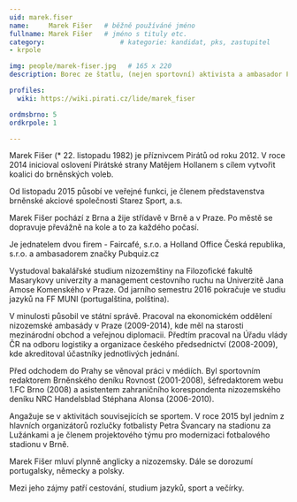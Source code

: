 ```yaml
---
uid: marek.fiser
name:     Marek Fišer  	# běžně používáné jméno
fullname: Marek Fišer  	# jméno s tituly etc.
category:                 	# kategorie: kandidat, pks, zastupitel
- krpole

img: people/marek-fiser.jpg   # 165 x 220
description: Borec ze štatlu, (nejen sportovní) aktivista a ambasador Pubquizu  	# kratký popis, max 160 znaků

profiles:
  wiki: https://wiki.pirati.cz/lide/marek_fiser

ordmsbrno: 5
ordkrpole: 1

---
```


Marek Fišer (* 22. listopadu 1982) je příznivcem Pirátů od roku 2012. V roce 2014 inicioval oslovení Pirátské strany Matějem Hollanem s cílem vytvořit koalici do brněnských voleb.

Od listopadu 2015 působí ve veřejné funkci, je členem představenstva brněnské akciové společnosti Starez Sport, a.s.

Marek Fišer pochází z Brna a žije střídavě v Brně a v Praze. Po městě se dopravuje převážně na kole a to za každého počasí.

Je jednatelem dvou firem - Faircafé, s.r.o. a Holland Office Česká republika, s.r.o. a ambasadorem značky Pubquiz.cz

Vystudoval bakalářské studium nizozemštiny na Filozofické fakultě Masarykovy univerzity a management cestovního ruchu na Univerzitě Jana Amose Komenského v Praze. Od jarního semestru 2016 pokračuje ve studiu jazyků na FF MUNI (portugalština, polština).

V minulosti působil ve státní správě. Pracoval na ekonomickém oddělení nizozemské ambasády v Praze (2009-2014), kde měl na starosti mezinárodní obchod a veřejnou diplomacii. Předtím pracoval na Úřadu vlády ČR na odboru logistiky a organizace českého předsednictví (2008-2009), kde akreditoval účastníky jednotlivých jednání.

Před odchodem do Prahy se věnoval práci v médiích. Byl sportovním redaktorem Brněnského deníku Rovnost (2001-2008), šéfredaktorem webu 1.FC Brno (2008) a asistentem zahraničního korespondenta nizozemského deníku NRC Handelsblad Stéphana Alonsa (2006-2010).

Angažuje se v aktivitách souvisejících se sportem. V roce 2015 byl jedním z hlavních organizátorů rozlučky fotbalisty Petra Švancary na stadionu za Lužánkami a je členem projektového týmu pro modernizaci fotbalového stadionu v Brně.

Marek Fišer mluví plynně anglicky a nizozemsky. Dále se dorozumí portugalsky, německy a polsky.

Mezi jeho zájmy patří cestování, studium jazyků, sport a večírky.
